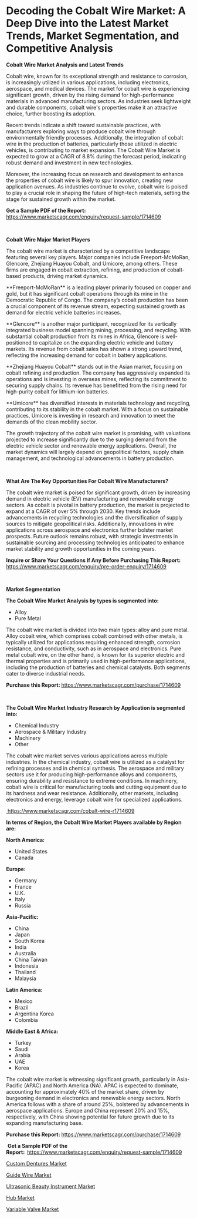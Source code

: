 <p><h1>Decoding the Cobalt Wire Market: A Deep Dive into the Latest Market Trends, Market Segmentation, and Competitive Analysis</h1></p><p><strong>Cobalt Wire Market Analysis and Latest Trends</strong></p>
<p><p>Cobalt wire, known for its exceptional strength and resistance to corrosion, is increasingly utilized in various applications, including electronics, aerospace, and medical devices. The market for cobalt wire is experiencing significant growth, driven by the rising demand for high-performance materials in advanced manufacturing sectors. As industries seek lightweight and durable components, cobalt wire's properties make it an attractive choice, further boosting its adoption.</p><p>Recent trends indicate a shift toward sustainable practices, with manufacturers exploring ways to produce cobalt wire through environmentally friendly processes. Additionally, the integration of cobalt wire in the production of batteries, particularly those utilized in electric vehicles, is contributing to market expansion. The Cobalt Wire Market is expected to grow at a CAGR of 8.8% during the forecast period, indicating robust demand and investment in new technologies.</p><p>Moreover, the increasing focus on research and development to enhance the properties of cobalt wire is likely to spur innovation, creating new application avenues. As industries continue to evolve, cobalt wire is poised to play a crucial role in shaping the future of high-tech materials, setting the stage for sustained growth within the market.</p></p>
<p><strong>Get a Sample PDF of the Report:&nbsp;</strong> <a href="https://www.marketscagr.com/enquiry/request-sample/1714609?utm_campaign=1285&utm_medium=2&utm_source=Github&utm_content=ia&utm_term=22102024&utm_id=cobalt-wire">https://www.marketscagr.com/enquiry/request-sample/1714609</a></p>
<p>&nbsp;</p>
<p><strong>Cobalt Wire Major Market Players</strong></p>
<p><p>The cobalt wire market is characterized by a competitive landscape featuring several key players. Major companies include Freeport-McMoRan, Glencore, Zhejiang Huayou Cobalt, and Umicore, among others. These firms are engaged in cobalt extraction, refining, and production of cobalt-based products, driving market dynamics.</p><p>**Freeport-McMoRan** is a leading player primarily focused on copper and gold, but it has significant cobalt operations through its mine in the Democratic Republic of Congo. The company’s cobalt production has been a crucial component of its revenue stream, expecting sustained growth as demand for electric vehicle batteries increases.</p><p>**Glencore** is another major participant, recognized for its vertically integrated business model spanning mining, processing, and recycling. With substantial cobalt production from its mines in Africa, Glencore is well-positioned to capitalize on the expanding electric vehicle and battery markets. Its revenue from cobalt sales has shown a strong upward trend, reflecting the increasing demand for cobalt in battery applications.</p><p>**Zhejiang Huayou Cobalt** stands out in the Asian market, focusing on cobalt refining and production. The company has aggressively expanded its operations and is investing in overseas mines, reflecting its commitment to securing supply chains. Its revenue has benefitted from the rising need for high-purity cobalt for lithium-ion batteries.</p><p>**Umicore** has diversified interests in materials technology and recycling, contributing to its stability in the cobalt market. With a focus on sustainable practices, Umicore is investing in research and innovation to meet the demands of the clean mobility sector.</p><p>The growth trajectory of the cobalt wire market is promising, with valuations projected to increase significantly due to the surging demand from the electric vehicle sector and renewable energy applications. Overall, the market dynamics will largely depend on geopolitical factors, supply chain management, and technological advancements in battery production.</p></p>
<p>&nbsp;</p>
<p><strong>What Are The Key Opportunities For Cobalt Wire Manufacturers?</strong></p>
<p><p>The cobalt wire market is poised for significant growth, driven by increasing demand in electric vehicle (EV) manufacturing and renewable energy sectors. As cobalt is pivotal in battery production, the market is projected to expand at a CAGR of over 5% through 2030. Key trends include advancements in recycling technologies and the diversification of supply sources to mitigate geopolitical risks. Additionally, innovations in wire applications across aerospace and electronics further bolster market prospects. Future outlook remains robust, with strategic investments in sustainable sourcing and processing technologies anticipated to enhance market stability and growth opportunities in the coming years.</p></p>
<p><strong>Inquire or Share Your Questions If Any Before Purchasing This Report:</strong> <a href="https://www.marketscagr.com/enquiry/pre-order-enquiry/1714609?utm_campaign=1285&utm_medium=2&utm_source=Github&utm_content=ia&utm_term=22102024&utm_id=cobalt-wire">https://www.marketscagr.com/enquiry/pre-order-enquiry/1714609</a></p>
<p>&nbsp;</p>
<p><strong>Market Segmentation</strong></p>
<p><strong>The Cobalt Wire Market Analysis by types is segmented into:</strong></p>
<p><ul><li>Alloy</li><li>Pure Metal</li></ul></p>
<p><p>The cobalt wire market is divided into two main types: alloy and pure metal. Alloy cobalt wire, which comprises cobalt combined with other metals, is typically utilized for applications requiring enhanced strength, corrosion resistance, and conductivity, such as in aerospace and electronics. Pure metal cobalt wire, on the other hand, is known for its superior electric and thermal properties and is primarily used in high-performance applications, including the production of batteries and chemical catalysts. Both segments cater to diverse industrial needs.</p></p>
<p><strong>Purchase this Report:&nbsp;</strong><a href="https://www.marketscagr.com/purchase/1714609?utm_campaign=1285&utm_medium=2&utm_source=Github&utm_content=ia&utm_term=22102024&utm_id=cobalt-wire">https://www.marketscagr.com/purchase/1714609</a></p>
<p>&nbsp;</p>
<p><strong>The Cobalt Wire Market Industry Research by Application is segmented into:</strong></p>
<p><ul><li>Chemical Industry</li><li>Aerospace & Military Industry</li><li>Machinery</li><li>Other</li></ul></p>
<p><p>The cobalt wire market serves various applications across multiple industries. In the chemical industry, cobalt wire is utilized as a catalyst for refining processes and in chemical synthesis. The aerospace and military sectors use it for producing high-performance alloys and components, ensuring durability and resistance to extreme conditions. In machinery, cobalt wire is critical for manufacturing tools and cutting equipment due to its hardness and wear resistance. Additionally, other markets, including electronics and energy, leverage cobalt wire for specialized applications.</p></p>
<p><a href="https://www.marketscagr.com/cobalt-wire-r1714609?utm_campaign=1285&utm_medium=2&utm_source=Github&utm_content=ia&utm_term=22102024&utm_id=cobalt-wire">&nbsp;https://www.marketscagr.com/cobalt-wire-r1714609</a></p>
<p><strong>In terms of Region, the Cobalt Wire Market Players available by Region are:</strong></p>
<p>
    <p> <strong> North America: </strong>
        <ul>
            <li>United States</li>
            <li>Canada</li>
        </ul>
        </p> 
    <p> <strong> Europe: </strong>
        <ul>
            <li>Germany</li>
            <li>France</li>
            <li>U.K.</li>
            <li>Italy</li>
            <li>Russia</li>
        </ul>
        </p> 
    <p> <strong> Asia-Pacific: </strong>
        <ul>
            <li>China</li>
            <li>Japan</li>
            <li>South Korea</li>
            <li>India</li>
            <li>Australia</li>
            <li>China Taiwan</li>
            <li>Indonesia</li>
            <li>Thailand</li>
            <li>Malaysia</li>
        </ul>
        </p> 
    <p> <strong> Latin America: </strong>
        <ul>
            <li>Mexico</li>
            <li>Brazil</li>
            <li>Argentina Korea</li>
            <li>Colombia</li>
        </ul>
        </p> 
    <p> <strong> Middle East & Africa: </strong>
        <ul>
            <li>Turkey</li>
            <li>Saudi</li>
            <li>Arabia</li>
            <li>UAE</li>
            <li>Korea</li>
        </ul>
    </p>
    </p>
<p><p>The cobalt wire market is witnessing significant growth, particularly in Asia-Pacific (APAC) and North America (NA). APAC is expected to dominate, accounting for approximately 40% of the market share, driven by burgeoning demand in electronics and renewable energy sectors. North America follows with a share of around 25%, bolstered by advancements in aerospace applications. Europe and China represent 20% and 15%, respectively, with China showing potential for future growth due to its expanding manufacturing base.</p></p>
<p><strong>Purchase this Report: </strong><a href="https://www.marketscagr.com/purchase/1714609?utm_campaign=1285&utm_medium=2&utm_source=Github&utm_content=ia&utm_term=22102024&utm_id=cobalt-wire">https://www.marketscagr.com/purchase/1714609</a></p>
<p>&nbsp;<strong>Get a Sample PDF of the Report:&nbsp;&nbsp;</strong><a href="https://www.marketscagr.com/enquiry/request-sample/1714609?utm_campaign=1285&utm_medium=2&utm_source=Github&utm_content=ia&utm_term=22102024&utm_id=cobalt-wire">https://www.marketscagr.com/enquiry/request-sample/1714609</a></p>
<p><strong></strong></p>
<p><p><a href="https://www.linkedin.com/pulse/competitive-intelligence-custom-dentures-market-key-players-tk3he?utm_campaign=1285&utm_medium=2&utm_source=Github&utm_content=ia&utm_term=22102024&utm_id=cobalt-wire">Custom Dentures Market</a></p><p><a href="https://www.linkedin.com/pulse/guide-wire-market-strategic-insights-product-evolution-segmentation-gxfgc?utm_campaign=1285&utm_medium=2&utm_source=Github&utm_content=ia&utm_term=22102024&utm_id=cobalt-wire">Guide Wire Market</a></p><p><a href="https://www.linkedin.com/pulse/ultrasonic-beauty-instrument-market-shifts-strategic-analysis-viyme?utm_campaign=1285&utm_medium=2&utm_source=Github&utm_content=ia&utm_term=22102024&utm_id=cobalt-wire">Ultrasonic Beauty Instrument Market</a></p><p><a href="https://www.linkedin.com/pulse/hub-market-outlook-complete-industry-analysis-2024-2031-visigraphs-7yaxc?utm_campaign=1285&utm_medium=2&utm_source=Github&utm_content=ia&utm_term=22102024&utm_id=cobalt-wire">Hub Market</a></p><p><a href="https://www.linkedin.com/pulse/booming-variable-valve-market-sector-analysis-growth-projections-6bc7c?utm_campaign=1285&utm_medium=2&utm_source=Github&utm_content=ia&utm_term=22102024&utm_id=cobalt-wire">Variable Valve Market</a></p></p>